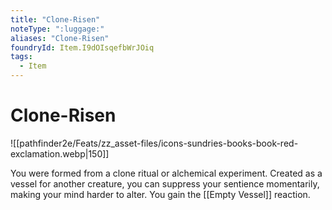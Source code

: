 ```yaml
---
title: "Clone-Risen"
noteType: ":luggage:"
aliases: "Clone-Risen"
foundryId: Item.I9dOIsqefbWrJOiq
tags:
  - Item
---
```


# Clone-Risen
![[pathfinder2e/Feats/zz_asset-files/icons-sundries-books-book-red-exclamation.webp|150]]

You were formed from a clone ritual or alchemical experiment. Created as a vessel for another creature, you can suppress your sentience momentarily, making your mind harder to alter. You gain the [[Empty Vessel]] reaction.
